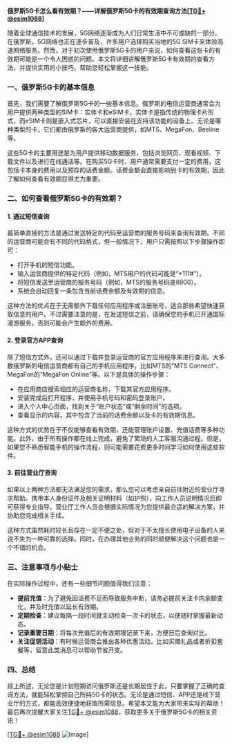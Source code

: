 **俄罗斯5G卡怎么看有效期？——详解俄罗斯5G卡的有效期查询方法[[TG💪+ @esim1088](https://t.me/s/esim1088)]**

随着全球通信技术的发展，5G网络逐渐成为人们日常生活中不可或缺的一部分。在俄罗斯，5G网络也正在逐步普及，许多用户选择购买当地的5G SIM卡来体验高速网络服务。然而，对于初次使用俄罗斯5G卡的用户来说，如何查看这张卡的有效期可能是一个令人困惑的问题。本文将详细讲解俄罗斯5G卡有效期的查看方法，并提供实用的小技巧，帮助您轻松掌握这一技能。

### 一、俄罗斯5G卡的基本信息

首先，我们需要了解俄罗斯5G卡的一些基本信息。俄罗斯的电信运营商通常会为用户提供两种类型的SIM卡：实体卡和eSIM卡。实体卡是指传统的物理卡片形式，而eSIM卡则是嵌入式芯片，可以直接安装在支持该功能的设备上。无论是哪种类型的卡，它们都由俄罗斯的各大运营商提供，如MTS、MegaFon、Beeline等。

这些5G卡的主要用途是为用户提供移动数据服务，包括浏览网页、观看视频、下载文件以及进行在线通话等。在购买5G卡时，用户通常需要支付一定的费用，这包括卡本身的费用以及预存的话费金额。话费金额会直接影响到卡的有效期，因此了解如何查看有效期显得尤为重要。

### 二、如何查看俄罗斯5G卡的有效期？

#### 1. 通过短信查询

最简单直接的方法是通过发送特定的代码至运营商的服务号码来查询有效期。不同的运营商可能会有不同的代码格式，但一般情况下，用户只需按照以下步骤操作即可：

- 打开手机的短信功能。
- 输入运营商提供的特定代码（例如，MTS用户的代码可能是“*111#”）。
- 将短信发送至运营商的服务号码（例如，MTS的服务号码是8900）。
- 系统会自动回复一条包含当前话费余额及有效期的信息。

这种方法的优点在于无需额外下载任何应用程序或注册账号，适合那些希望快速获取信息的用户。不过需要注意的是，在发送短信之前，请确保您的手机已开通国际漫游服务，否则可能会产生额外的费用。

#### 2. 登录官方APP查询

除了短信方式外，还可以通过下载并登录运营商的官方应用程序来进行查询。大多数俄罗斯的电信运营商都有自己的手机应用程序，比如MTS的“MTS Connect”、MegaFon的“MegaFon Online”等。以下是具体的操作步骤：

- 在应用商店搜索相应的运营商名称，下载其官方应用程序。
- 安装完成后打开程序，并使用手机号码和密码登录账户。
- 进入个人中心页面，找到关于“账户状态”或“剩余时间”的选项。
- 查看显示的内容，其中包含了当前的话费余额以及卡的有效期信息。

这种方式的优势在于不仅能够查看有效期，还能管理账户设置、充值话费等多种功能。此外，由于所有操作都在线上完成，避免了繁琐的人工客服沟通过程。但是，如果您不熟悉智能手机的操作流程，则可能需要花费更多时间学习如何使用这些软件。

#### 3. 前往营业厅咨询

如果以上两种方法都无法满足您的需求，那么您可以考虑亲自前往附近的营业厅寻求帮助。携带本人身份证件及相关证明材料（如护照），向工作人员说明情况后即可获得专业指导。营业厅工作人员会根据实际情况为您提供最合适的解决方案，并协助您完成相关手续。

这种方式虽然耗时较长且存在一定不便之处，但对于不太擅长使用电子设备的人来说不失为一种可靠的选择。同时，在办理其他业务的同时顺便解决这个问题也是一个不错的机会。

### 三、注意事项与小贴士

在实际操作过程中，还有一些细节问题值得我们注意：

- **提前充值**：为了避免因话费不足而导致服务中断，请务必提前关注卡内余额变化，并及时充值以延长有效期。
- **定期检查**：建议每隔一段时间就主动检查一次卡的状态，以便随时掌握最新动态。
- **记录重要日期**：将每次充值后的有效期限记录下来，方便日后查询对比。
- **关注促销活动**：有时候运营商会推出各种优惠活动，比如买赠礼品或者折扣套餐等，留意此类消息可以帮助节省开支。

### 四、总结

综上所述，无论您是计划短期访问俄罗斯还是长期居住于此，只要掌握了正确的查询方法，就能轻松掌控自己所持5G卡的状态。无论是通过短信、APP还是线下营业厅的方式，都能高效便捷地获取所需信息。希望本文能为大家带来实际的帮助！最后再次提醒大家关注[TG💪+ @esim1088](https://t.me/s/esim1088)，获取更多关于俄罗斯5G卡的相关资讯！

[[TG💪+ @esim1088](https://t.me/s/esim1088) ![Image](https://i.postimg.cc/4NQfJmqS/Snipaste-2025-05-13-00-14-12.png)]